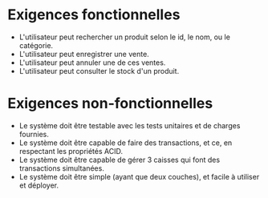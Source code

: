 # Exigences fonctionnelles 
- L'utilisateur peut rechercher un produit selon le id, le nom, ou le catégorie. 
- L'utilisateur peut enregistrer une vente.
- L'utilisateur peut annuler une de ces ventes.
- L'utilisateur peut consulter le stock d'un produit.


# Exigences non-fonctionnelles
- Le système doit être testable avec les tests unitaires et de charges fournies.
- Le système doit être capable de faire des transactions, et ce, en respectant les propriétés ACID.
- Le système doit être capable de gérer 3 caisses qui font des transactions simultanées.
- Le système doit être simple (ayant que deux couches), et facile à utiliser et déployer. 